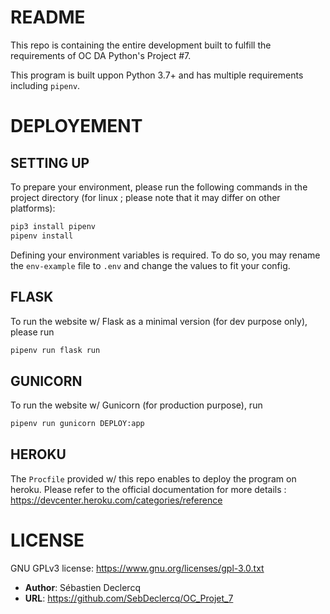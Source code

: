 # README

This repo is containing the entire development built to fulfill the requirements of OC DA Python's Project \#7.

This program is built uppon Python 3.7+ and has multiple requirements including `pipenv`.

# DEPLOYEMENT

## SETTING UP

To prepare your environment, please run the following commands in the project directory (for linux ; please note that it may differ on other platforms):

```bash
pip3 install pipenv
pipenv install
```

Defining your environment variables is required. To do so, you may rename the `env-example` file to `.env` and change the values to fit your config.

## FLASK

To run the website w/ Flask as a minimal version (for dev purpose only), please run

```bash
pipenv run flask run
```

## GUNICORN

To run the website w/ Gunicorn (for production purpose), run

```bash
pipenv run gunicorn DEPLOY:app
```

## HEROKU

The `Procfile` provided w/ this repo enables to deploy the program on heroku. Please refer to the official documentation for more details : https://devcenter.heroku.com/categories/reference


# LICENSE

GNU GPLv3 license: https://www.gnu.org/licenses/gpl-3.0.txt

- **Author**: Sébastien Declercq
- **URL**: https://github.com/SebDeclercq/OC_Projet_7
